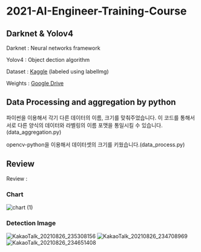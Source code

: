 # 2021-AI-Engineer-Training-Course

## Darknet & Yolov4

Darknet : Neural networks framework

Yolov4 : Object dection algorithm

Dataset : [Kaggle](https://www.kaggle.com/choemarco/mouse-book) (labeled using labelImg)

Weights : [Google Drive](https://drive.google.com/file/d/1Jy4jGshzCzajSByDK6k0YIDVVXi-z3lt/view?usp=sharing)

## Data Processing and aggregation by python

파이썬을 이용해서 각기 다른 데이터의 이름, 크기를 맞춰주었습니다.
이 코드를 통해서 서로 다른 양식의 데이터와 라벨링의 이름 포맷을 통일시킬 수 있습니다.(data_aggregation.py)
 
opencv-python을 이용해서 데이터셋의 크기를 키웠습니다.(data_process.py)

## Review

Review : 

### Chart

![chart (1)](https://user-images.githubusercontent.com/57928967/131431793-955a92bd-9a3d-418d-ba17-6c2a5d682dca.png)

### Detection Image

![KakaoTalk_20210826_235308156](https://user-images.githubusercontent.com/57928967/131431362-4f15d2fd-5bc7-46ee-8750-077fd5c01d86.png)
![KakaoTalk_20210826_234708969](https://user-images.githubusercontent.com/57928967/131431390-a71f979a-7023-41be-9098-5333860cbd8b.png)
![KakaoTalk_20210826_234651408](https://user-images.githubusercontent.com/57928967/131431419-d533c5f0-2a4d-4f2d-9347-44fb74f2dfb8.png)



